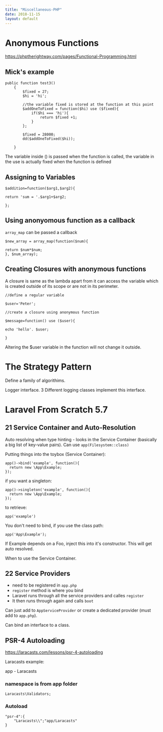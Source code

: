 ```yaml
---
title: "Miscellaneous-PHP"
date: 2018-11-15
layout: default
---
```


# Anonymous Functions
https://phptherightway.com/pages/Functional-Programming.html

## Mick's example
```
public function test3()
    {
        $fixed = 27;
        $hi = 'hi';

        //the variable fixed is stored at the function at this point
        $addOneToFixed = function($hi) use ($fixed){
            if($hi === 'hi'){
                return $fixed +1;
            }
        };

        $fixed = 28000;
        dd($addOneToFixed($hi));

    }
```

The variable inside () is passed when the function is called, the variable in the use is actually fixed when the function is defined



## Assigning to Variables

```
$addition=function($arg1,$arg2){

return 'sum = '.$arg1+$arg2;

};
```


## Using anonyomous function as a callback

```array_map``` can be passed a callback

```
$new_array = array_map(function($num){

return $num*$num;
}, $num_array);
```

## Creating Closures with anonymous functions

A closure is same as the lambda apart from it can access the variable which is created outside of its scope or are not in its perimeter.

```
//define a regular variable

$user='Peter';

//create a closure using anonymous function

$message=function() use ($user){

echo 'hello'. $user;

}

```

Altering the $user variable in the function will not change it outside.





# The Strategy Pattern
Define a family of algorithims.

Logger interface.
3 Different logging classes implement this interface.






# Laravel From Scratch 5.7
## 21 Service Container and Auto-Resolution
Auto resolving when type hinting - looks in the Service Container (basically a big list of key-value pairs).
Can use ```app(Filesystem::class) ```

Putting things into the toybox (Service Container):
```
app()->bind('example', function(){
  return new \App\Example;
});
```
if you want a singleton:
```
app()->singleton('example', function(){
  return new \App\Example;
});
```

to retrieve:

```
app('example')
```

You don't need to bind, if you use the class path:
```
app('App\Example');
```

If Example depends on a Foo, inject this into it's constructor. This will get auto resolved.



When to use the Service Container.

## 22 Service Providers


* need to be registered in ```app.php```
* ```register``` method is where you bind
* Laravel runs through all the service providers and calles ```register```
* It then runs through again and calls ```boot```


Can just add to ```AppServiceProvider``` or create a dedicated provider (must add to ```app.php```).

Can bind an interface to a class.

## PSR-4 Autoloading

https://laracasts.com/lessons/psr-4-autoloading

Laracasts example:

app - Laracasts
### namespace is from app folder
```Laracasts\Validators;```
### Autoload
```
"psr-4":{
    "Laracasts\\";"app/Laracasts"
}

```










